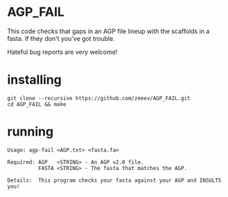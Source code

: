 # AGP_FAIL

This code checks that gaps in an AGP file lineup with the scaffolds in a fasta.  If they don't you've got trouble.  

Hateful bug reports are very welcome!


# installing
```
git clone --recursive https://github.com/zeeev/AGP_FAIL.git
cd AGP_FAIL && make
```
# running


```
Usage: agp-fail <AGP.txt> <fasta.fa>

Required: AGP   <STRING> - An AGP v2.0 file.
          FASTA <STRING> - The fasta that matches the AGP.

Details:  This program checks your fasta against your AGP and INSULTS you!
```
